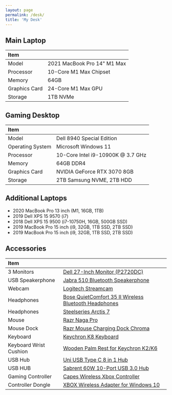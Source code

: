 ```yaml
---
layout: page
permalink: /desk/
title: 'My Desk'
---
```


## Main Laptop

| Item                        |                              |
| :-------------------------- | :--------------------------- |
| Model | 2021 MacBook Pro 14" M1 Max |
| Processor | 10-Core M1 Max Chipset |
| Memory | 64GB |
| Graphics Card | 24-Core M1 Max GPU |
| Storage | 1TB NVMe |

## Gaming Desktop

| Item                        |                              |
| :-------------------------- | :--------------------------- |
| Model | Dell 8940 Special Edition |
| Operating System | Microsoft Windows 11 |
| Processor | 10-Core Intel i9-10900K @ 3.7 GHz |
| Memory | 64GB DDR4 |
| Graphics Card | NVIDIA GeForce RTX 3070 8GB |
| Storage | 2TB Samsung NVME, 2TB HDD |

## Additional Laptops

- 2020 MacBook Pro 13 inch (M1, 16GB, 1TB)
- 2019 Dell XPS 15 9570 (i7)
- 2018 Dell XPS 15 9500 (i7-10750H, 16GB, 500GB SSD)
- 2019 MacBook Pro 15 inch (i9, 32GB, 1TB SSD, 2TB SSD)
- 2019 MacBook Pro 15 inch (i9, 32GB, 1TB SSD, 2TB SSD)

## Accessories

| Item |             |
| :--- |:----------- |
| 3 Monitors | [Dell 27-Inch Monitor (P2720DC)](https://amzn.to/3mTW3h6) |
| USB Speakerphone | [Jabra 510 Bluetooth Speakerphone](https://amzn.to/3xyV5fa) |
| Webcam | [Logitech Streamcam](https://amzn.to/3OgIRPg) |
| Headphones | [Bose QuietComfort 35 II Wireless Bluetooth Headphones](https://amzn.to/3xQBjND) |
| Headphones | [Steelseries Arctis 7](https://amzn.to/3xQBjND) |
| Mouse | [Razr Naga Pro](https://amzn.to/3mTWqIw) |
| Mouse Dock | [Razr Mouse Charging Dock Chroma](https://amzn.to/3QtlCn4) |
| Keyboard | [Keychron K8 Keyboard](https://www.amazon.com/Keychron-Mechanical-Keyboard-Tenkeyless-Bluetooth/dp/B08B5WHYTT) |
| Keyboard Wrist Cushion | [Wooden Palm Rest for Keychron K2/K6](https://amzn.to/3tzPiVp) |
| USB Hub | [Uni USB Type C 8 in 1 Hub](https://www.amazon.com/gp/product/B07Q6YS7W2) |
| USB HUB | [Sabrent 60W 10-Port USB 3.0 Hub](https://amzn.to/3HzrNSj) | 
| Gaming Controller | [Capes Wireless Xbox Controller](https://amzn.to/3b4hMjX) |
| Controller Dongle | [XBOX Wireless Adapter for Windows 10](https://amzn.to/3MTWAtZ) |